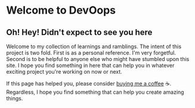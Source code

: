 # Welcome to DevOops

## Oh! Hey! Didn't expect to see you here

Welcome to my collection of learnings and ramblings. The intent of this project is two fold. First is as a personal reference. I'm very forgetful. Second is to be helpful to anyone else who might have stumbled upon this site. I hope you find something in here that can help you in whatever exciting project you're working on now or next.

If this page has helped you, please consider [buying me a coffee](https://www.buymeacoffee.com/stewmore) :coffee:. Regardless, I hope you find something that can help you create amazing things.

